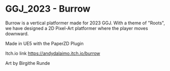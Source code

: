 # GGJ_2023 - Burrow
 
 
Burrow is a vertical platformer made for 2023 GGJ. With a theme of "Roots", we have designed a 2D Pixel-Art platformer where the player moves downward. 

Made in UE5 with the PaperZD Plugin

Itch.io link
https://andydalaimo.itch.io/burrow

Art by Birgithe Runde
